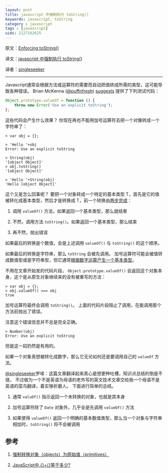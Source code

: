 ```yaml
---
layout: post
title: javascript 中强制执行 toString()
keywords: javascript, toString
category : javascript
tags : [javascript]
uids: 2127182625
---
```


原文：[Enforcing toString()](http://www.2ality.com/2013/04/enforcing-tostring.html)

译文：[javascript 中强制执行 toString()](http://justjavac.com/javascript/2013/04/24/javascript-enforcing-the-function-tostring.html)

译者：[singleseeker](http://weibo.com/singleseeker)

----------------------------------------------------

Javascript通常会根据方法或运算符的需要而自动把值转成所需的类型，这可能导致各种错误。
Brian McKenna ([@puffnfresh][puffnfresh]) [suggests][] 提供了下列测试代码：

[puffnfresh]: https://twitter.com/puffnfresh
[suggests]: https://twitter.com/puffnfresh/status/316630924198572032

```javascript
Object.prototype.valueOf = function () {
	throw new Error('Use an explicit toString');
};
```

这些代码会产生什么效果？
你现在再也不能用加号运算符去把一个对像转成一个字符串了：

    > var obj = {};

    > 'Hello '+obj
    Error: Use an explicit toString

    > String(obj)
    '[object Object]'
    > obj.toString()
    '[object Object]'

    > 'Hello '+String(obj)
    'Hello [object Object]'
    
这个又是怎么回事呢？
要把一个对象转成一个特定的基本类型 T，首先是它的值被转化成基本类型，然后才是转换成 T，前一个转换由[两步完成][1]：    

1. 调用 `valueOf()` 方法，如果返回一个基本类型，那么就结束

2. 不然，调用方法 `toString()`。如果返回一个基本类型，那么结束

3. 再不然，抛出错误

如果最后的转换是个数值，会是上述调用 `valueOf()` 与 `toString()` 的这个顺序。

如果最后的转换是字符串，那么 `toString` 会被先调用。
加号运算符可能会被值转成数值型或是字符串型，但它通常[根据数字运算产生一个基本类型][2]。

不用在文章开始发的代码片段， `Object.prototype.valueOf()` 会返回这个对象本身，这个是从原生对象继续来的没有被重写的方法：

    > var obj = {};
    > obj.valueOf() === obj
    true
    
加号运算符最终会调用 `toString()`。
上面的代码片段阻止了调用，在能调用那个方法前抛出了错误。

注意这个错误信息并不总是完全正确。

    > Number(obj)
    Error: Use an explicit toString

但是这一招扔然是有用的。

如果一个对象真想被转化成数字，那么它无论如何还是要调用自己的 `valueOf` 方法。

[@singleseeker](http://weibo.com/singleseeker)罗嗦：这篇文章翻译起来真心是想更种吐槽，知识点总结的倒是不错，
不过做为一个不是英语为母语的老外写的英文技术文章交给我一个母语不是英语的菜鸟翻译，着实够折磨人。
下面进行简单的总结。

1. 通常 `valuOf()` 指示返回一个未转换的对象，也就是其本身

2. 加号运算符除了 `Date` 对象外，几乎全是先调用 `valueOf()` 方法

3. 如果使得 `valueOf()` 返回一个明确的基本数值类型，那么当一个对象与字符串相加时，`toString()` 将不会被调用

## 参考

1. [强制转换对象（objects）为原始值（primitives）][1]

2. [JavaScript中,{}+{}等于多少?][2]

[1]: http://justjavac.com/javascript/2013/04/22/javascript-coercing-objects-to-primitives.html "强制转换对象（objects）为原始值（primitives）"
[2]: http://justjavac.com/javascript/2012/12/20/object-plus-object.html "JavaScript中,{}+{}等于多少?"
